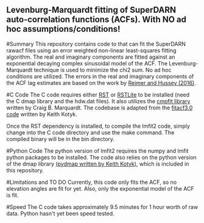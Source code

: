 ## Levenburg-Marquardt fitting of SuperDARN auto-correlation functions (ACFs). **With NO ad hoc assumptions/conditions!**

#Summary
This repository contains code to that can fit the SuperDARN rawacf files using an error weighted non-linear least-squares fitting algorithm. The real and imaginary components are fitted against an exponential decaying complex sinusoidal model of the ACF. The Levenburg-Marquardt technique is used to minimize the chi2 sum. No ad hoc conditions are utilized. The errors in the real and imaginary components of the ACF lag estimates are based on the work by [Reimer and Hussey (2016)](http://onlinelibrary.wiley.com/doi/10.1002/2016RS005975/full).

#C Code
The C code requires either [RST](https://github.com/vtsuperdarn/VTRST3.5) or [RSTLite](https://github.com/vtsuperdarn/RSTLite) to be installed (need the C dmap library and the hdw.dat files). It also utilizes the [cmpfit library](https://www.physics.wisc.edu/~craigm/idl/cmpfit.html) written by Craig B. Marquardt. The codebase is adapted from the [fitacf3.0 code](https://github.com/SuperDARNCanada/fitacf.3.0) written by Keith Kotyk.

Once the RST dependency is installed, to compile the lmfit2 code, simply change into the C code directory and use the make command. The compiled binary will be in the bin directory.

#Python Code
The python version of lmfit2 requires the numpy and lmfit python packages to be installed. The code also relies on the python version of the dmap library [(pydmap written by Keith Kotyk)](https://github.com/SuperDARNCanada/pydmap), which is included in this repository.

#Limitations and TO DO
Currently, this code only fits the ACF, so no elevation angles are fit for yet. Also, only the exponential model of the ACF is fit.

#Speed
The C code takes approximately 9.5 minutes for 1 hour worth of raw data. Python hasn't yet been speed tested.

